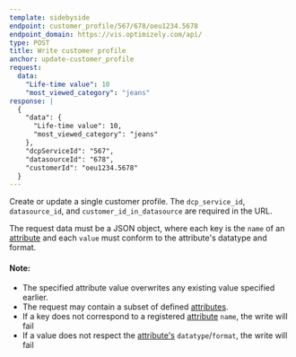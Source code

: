 ```yaml
---
template: sidebyside
endpoint: customer_profile/567/678/oeu1234.5678
endpoint_domain: https://vis.optimizely.com/api/
type: POST
title: Write customer profile
anchor: update-customer_profile
request:
  data:
    "Life-time value": 10
    "most_viewed_category": "jeans"
response: |
  {
    "data": {
      "Life-time value": 10,
      "most_viewed_category": "jeans"
    },
    "dcpServiceId": "567",
    "datasourceId": "678",
    "customerId": "oeu1234.5678"
  }
---
```


Create or update a single customer profile.  The `dcp_service_id`, `datasource_id`, and `customer_id_in_datasource` are required in the URL.

The request data must be a JSON object, where each key is the `name` of an
[attribute](/rest/reference#dcp_attributes) and each `value` must conform to the attribute's datatype and format.

#### Note:
- The specified attribute value overwrites any existing value specified earlier.
- The request may contain a subset of defined [attributes](/rest/reference#dcp_attributes).
- If a key does not correspond to a registered [attribute](/rest/reference#dcp_attributes) `name`, the write
  will fail
- If a value does not respect the [attribute's](/rest/reference#dcp_attributes) `datatype`/`format`, the write
  will fail
